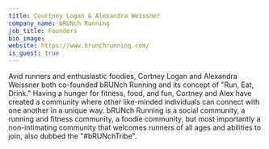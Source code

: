 ```yaml
---
title: Courtney Logan & Alexandra Weissner
company_name: bRUNch Running
job_title: Founders
bio_image:
website: https://www.brunchrunning.com/
is_guest: true
---
```


Avid runners and enthusiastic foodies, Cortney Logan and Alexandra Weissner both co-founded bRUNch Running and its concept of "Run, Eat, Drink." Having a hunger for fitness, food, and fun, Cortney and Alex have created a community where other like-minded individuals can connect with one another in a unique way. bRUNch Running is a social community, a running and fitness community, a foodie community, but most importantly a non-intimating community that welcomes runners of all ages and abilities to join, also dubbed the "#bRUNchTribe".
